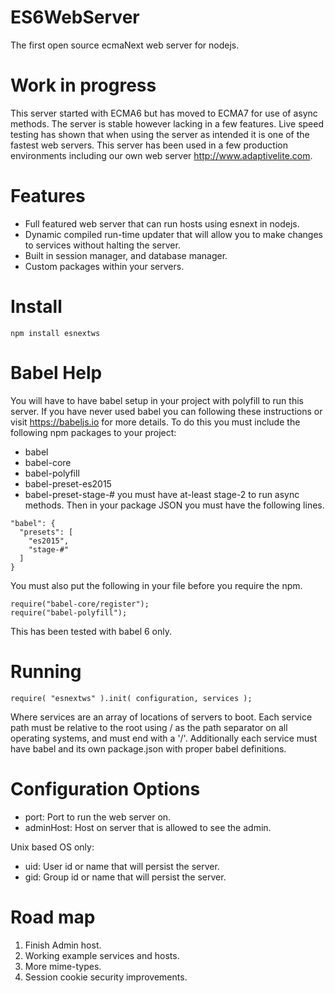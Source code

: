 ES6WebServer
============

The first open source ecmaNext web server for nodejs.

Work in progress
================
This server started with ECMA6 but has moved to ECMA7 for use of async methods.
The server is stable however lacking in a few features.
Live speed testing has shown that when using the server as intended it is one of the fastest web servers.
This server has been used in a few production environments including our own web server http://www.adaptivelite.com.

Features
========
* Full featured web server that can run hosts using esnext in nodejs.
* Dynamic compiled run-time updater that will allow you to make changes to services without halting the server.
* Built in session manager, and database manager.
* Custom packages within your servers.

Install
=======
`npm install esnextws`

Babel Help
==========
You will have to have babel setup in your project with polyfill to run this server.
If you have never used babel you can following these instructions or visit https://babeljs.io for more details.
To do this you must include the following npm packages to your project:
* babel
* babel-core
* babel-polyfill
* babel-preset-es2015
* babel-preset-stage-# you must have at-least stage-2 to run async methods.
Then in your package JSON you must have the following lines.
```
"babel": {
  "presets": [
    "es2015",
    "stage-#"
  ]
}
```

You must also put the following in your file before you require the npm.
```
require("babel-core/register");
require("babel-polyfill");
```
This has been tested with babel 6 only.

Running
=======
```
require( "esnextws" ).init( configuration, services );
```
Where services are an array of locations of servers to boot.
Each service path must be relative to the root using / as the path separator on all operating systems, and must end with a '/'.
Additionally each service must have babel and its own package.json with proper babel definitions.

Configuration Options
==============
* port: Port to run the web server on.
* adminHost: Host on server that is allowed to see the admin.

Unix based OS only:
* uid: User id or name that will persist the server.
* gid: Group id or name that will persist the server.

Road map
========

1. Finish Admin host.
2. Working example services and hosts.
3. More mime-types.
4. Session cookie security improvements.
